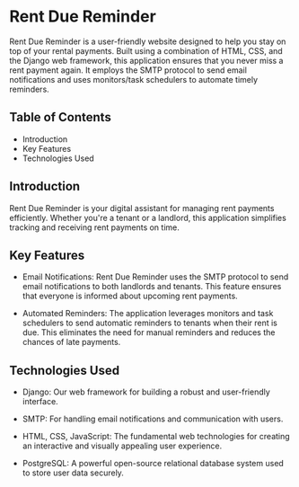 # Rent Due Reminder

Rent Due Reminder is a user-friendly website designed to help you stay on top of your rental payments. Built using a combination of HTML, CSS, and the Django web framework, this application ensures that you never miss a rent payment again. It employs the SMTP protocol to send email notifications and uses monitors/task schedulers to automate timely reminders.


## Table of Contents
- Introduction
- Key Features
- Technologies Used

## Introduction
Rent Due Reminder is your digital assistant for managing rent payments efficiently. Whether you're a tenant or a landlord, this application simplifies tracking and receiving rent payments on time.

## Key Features
- Email Notifications: Rent Due Reminder uses the SMTP protocol to send email notifications to both landlords and tenants. This feature ensures that everyone is informed about upcoming rent payments.

- Automated Reminders: The application leverages monitors and task schedulers to send automatic reminders to tenants when their rent is due. This eliminates the need for manual reminders and reduces the chances of late payments.

## Technologies Used
- Django: Our web framework for building a robust and user-friendly interface.

- SMTP: For handling email notifications and communication with users.

- HTML, CSS, JavaScript: The fundamental web technologies for creating an interactive and visually appealing user experience.

- PostgreSQL: A powerful open-source relational database system used to store user data securely.
